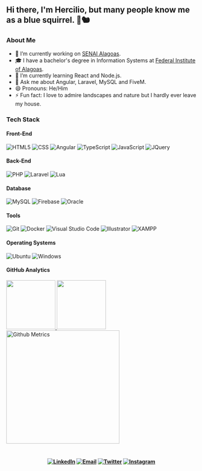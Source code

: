 ## Hi there, I'm Hercilio, but many people know me as a blue squirrel. 👋🐿️

### About Me

- 🔭 I’m currently working on [SENAI Alagoas](https://al.senai.br).
- 🎓 I have a bachelor's degree in Information Systems at [Federal Institute of Alagoas](https://en.ifal.edu.br).
- 🌱 I’m currently learning React and Node.js.
- 💬 Ask me about Angular, Laravel, MySQL and FiveM.
- 😄 Pronouns: He/Him
- ⚡ Fun fact: I love to admire landscapes and nature but I hardly ever leave my house.

### Tech Stack

#### Front-End
  ![HTML5](https://img.shields.io/badge/-HTML5-orange?style=flat&logo=HTML5)
  ![CSS](https://img.shields.io/badge/-CSS-lightblue?style=flat&logo=CSS3&logoColor=1572B6)
  ![Angular](https://img.shields.io/badge/-Angular-red?style=flat&logo=angular)
  ![TypeScript](https://img.shields.io/badge/-Typescript-darkblue?style=flat&logo=typescript)
  ![JavaScript](https://img.shields.io/badge/-JavaScript-yellow?style=flat&logo=javascript)
  ![JQuery](https://img.shields.io/badge/-JQuery-blue?style=flat&logo=jquery)
#### Back-End
  ![PHP](https://img.shields.io/badge/-PHP-purple?style=flat&logo=php)
  ![Laravel](https://img.shields.io/badge/-Laravel-ff9c83?style=flat&logo=laravel)
  ![Lua](https://img.shields.io/badge/-Lua-darkblue?style=flat&logo=lua)
#### Database
  ![MySQL](https://img.shields.io/badge/-MySQL-lightblue?style=flat&logo=mysql)
  ![Firebase](https://img.shields.io/badge/-Firebase-orangered?style=flat&logo=firebase)
  ![Oracle](https://img.shields.io/badge/-Oracle-orangered?style=flat&logo=oracle)
#### Tools
  ![Git](https://img.shields.io/badge/-Git-orange?style=flat&logo=git)
  ![Docker](https://img.shields.io/badge/-Docker-lightblue?style=flat&logo=docker)
  ![Visual Studio Code](https://img.shields.io/badge/-Visual%20Studio%20Code-lightblue?style=flat&logo=visual-studio-code&logoColor=007ACC)
  ![Illustrator](https://img.shields.io/badge/-Illustrator-fed8b1?style=flat&logo=adobe-illustrator)
  ![XAMPP](https://img.shields.io/badge/-XAMPP-fed8b1?style=flat&logo=xampp)
#### Operating Systems
  ![Ubuntu](https://img.shields.io/badge/-Ubuntu-orange?style=flat&logo=ubuntu)
  ![Windows](https://img.shields.io/badge/-Windows-blue?style=flat&logo=windows)

#### GitHub Analytics

<a href="https://github.com/hernior">
  <img height="130em" src="https://github-readme-stats.vercel.app/api?username=hernior&theme=angular&show_icons=true" style"max-width: 100%;" />
  <img height="130em" src="https://github-readme-stats.vercel.app/api/top-langs/?username=hernior&theme=angular&layout=compact" style"max-width: 100%;" />
  <br>
  <img height="300em" src="https://metrics.lecoq.io/hernior" alt="Github Metrics" style"max-width: 100%;>
</a>

#

<h4 align="center">
<a href="https://linkedin.com/in/herciliojunior"><img alt="LinkedIn" src="https://img.shields.io/badge/LinkedIn-herciliojunior-1E90FF?style=flat-square&logo=linkedin"></a>
<a href="mailto:hercilio.dev@gmail.com"><img alt="Email" src="https://img.shields.io/badge/Email-hercilio.dev@gmail.com-1E90FF?style=flat-square&logo=gmail"></a>
<a href="https://twitter.com/hernior" target="_blank"><img alt="Twitter" src="https://img.shields.io/badge/Twitter-hernior-1E90FF?style=flat-square&logo=twitter"></a>
<a href="https://instagram.com/hercili0" target="_blank"><img alt="Instagram" src="https://img.shields.io/badge/Instagram-hercili0-1E90FF?style=flat-square&logo=instagram"></a>
</h4>
